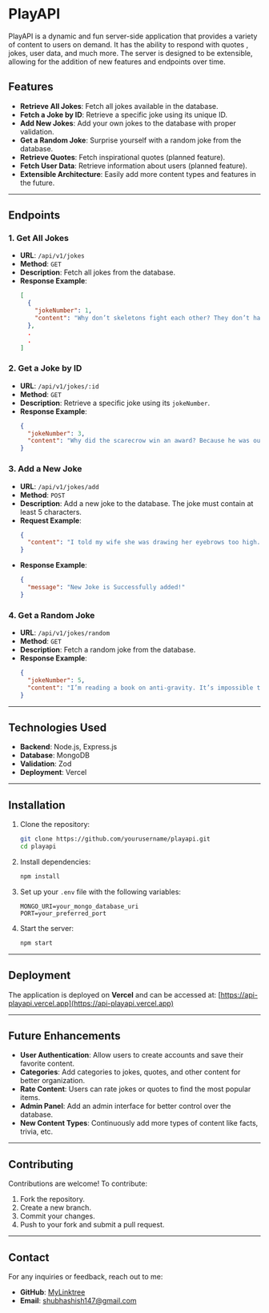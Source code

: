 # PlayAPI

PlayAPI is a dynamic and fun server-side application that provides a variety of content to users on demand. It has the ability to respond with quotes , jokes, user data, and much more. The server is designed to be extensible, allowing for the addition of new features and endpoints over time.

## Features

- **Retrieve All Jokes**: Fetch all jokes available in the database.
- **Fetch a Joke by ID**: Retrieve a specific joke using its unique ID.
- **Add New Jokes**: Add your own jokes to the database with proper validation.
- **Get a Random Joke**: Surprise yourself with a random joke from the database.
- **Retrieve Quotes**: Fetch inspirational quotes (planned feature).
- **Fetch User Data**: Retrieve information about users (planned feature).
- **Extensible Architecture**: Easily add more content types and features in the future.

---

## Endpoints

### 1. **Get All Jokes**
- **URL**: `/api/v1/jokes`
- **Method**: `GET`
- **Description**: Fetch all jokes from the database.
- **Response Example**:
  ```json
  [
    {
      "jokeNumber": 1,
      "content": "Why don’t skeletons fight each other? They don’t have the guts."
    },
    .
    .
  ]
  ```

### 2. **Get a Joke by ID**
- **URL**: `/api/v1/jokes/:id`
- **Method**: `GET`
- **Description**: Retrieve a specific joke using its `jokeNumber`.
- **Response Example**:
  ```json
  {
    "jokeNumber": 3,
    "content": "Why did the scarecrow win an award? Because he was outstanding in his field."
  }
  ```

### 3. **Add a New Joke**
- **URL**: `/api/v1/jokes/add`
- **Method**: `POST`
- **Description**: Add a new joke to the database. The joke must contain at least 5 characters.
- **Request Example**:
  ```json
  {
    "content": "I told my wife she was drawing her eyebrows too high. She looked surprised."
  }
  ```
- **Response Example**:
  ```json
  {
    "message": "New Joke is Successfully added!"
  }
  ```

### 4. **Get a Random Joke**
- **URL**: `/api/v1/jokes/random`
- **Method**: `GET`
- **Description**: Fetch a random joke from the database.
- **Response Example**:
  ```json
  {
    "jokeNumber": 5,
    "content": "I’m reading a book on anti-gravity. It’s impossible to put down!"
  }
  ```

---

## Technologies Used

- **Backend**: Node.js, Express.js
- **Database**: MongoDB
- **Validation**: Zod
- **Deployment**: Vercel

---

## Installation

1. Clone the repository:
   ```bash
   git clone https://github.com/yourusername/playapi.git
   cd playapi
   ```

2. Install dependencies:
   ```bash
   npm install
   ```

3. Set up your `.env` file with the following variables:
   ```env
   MONGO_URI=your_mongo_database_uri
   PORT=your_preferred_port
   ```

4. Start the server:
   ```bash
   npm start
   ```

---

## Deployment

The application is deployed on **Vercel** and can be accessed at:
[https://api-playapi.vercel.app](https://api-playapi.vercel.app)

---

## Future Enhancements

- **User Authentication**: Allow users to create accounts and save their favorite content.
- **Categories**: Add categories to jokes, quotes, and other content for better organization.
- **Rate Content**: Users can rate jokes or quotes to find the most popular items.
- **Admin Panel**: Add an admin interface for better control over the database.
- **New Content Types**: Continuously add more types of content like facts, trivia, etc.

---

## Contributing

Contributions are welcome! To contribute:

1. Fork the repository.
2. Create a new branch.
3. Commit your changes.
4. Push to your fork and submit a pull request.

---

## Contact

For any inquiries or feedback, reach out to me:

- **GitHub**: [MyLinktree](https://shubhlinks.vercel.app/)
- **Email**: shubhashish147@gmail.com
